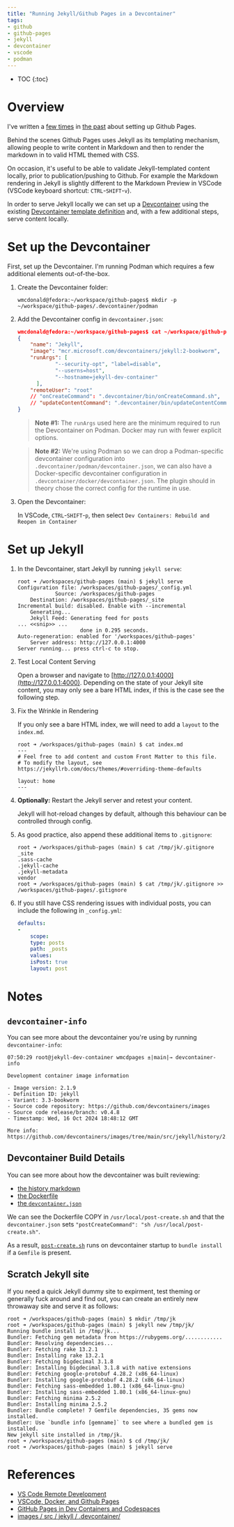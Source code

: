 ```yaml
---
title: "Running Jekyll/Github Pages in a Devcontainer"
tags:
- github
- github-pages
- jekyll
- devcontainer
- vscode
- podman
---
```


* TOC
{:toc}

# Overview
I've written a [few times](https://wmcdonald404.co.uk/2024/01/02/github-pages-simple-blog.html) in [the past](https://wmcdonald404.co.uk/2024/03/25/github-page-creation-with-jinja.html) about setting up Github Pages. 

Behind the scenes Github Pages uses Jekyll as its templating mechanism, allowing people to write content in Markdown and then to render the markdown in to valid HTML themed with CSS.

On occasion, it's useful to be able to validate Jekyll-templated content locally, prior to publication/pushing to Github. For example the Markdown rendering in Jekyll is slightly different to the Markdown Preview in VSCode (VSCode keyboard shortcut: `CTRL`-`SHIFT`-`v`).

In order to serve Jekyll locally we can set up a [Devcontainer](https://code.visualstudio.com/docs/devcontainers/containers) using the existing [Devcontainer template definition](https://github.com/devcontainers/templates/tree/main/src/jekyll) and, with a few additional steps, serve content locally.

# Set up the Devcontainer

First, set up the Devcontainer. I'm  running Podman which requires a few additional elements out-of-the-box.

1. Create the Devcontainer folder:

	```shell
	wmcdonald@fedora:~/workspace/github-pages$ mkdir -p ~/workspace/github-pages/.devcontainer/podman
	```

2. Add the Devcontainer config in `devcontainer.json`:

	```json
	wmcdonald@fedora:~/workspace/github-pages$ cat ~/workspace/github-pages/.devcontainer/podman/devcontainer.json
	{
        "name": "Jekyll",
        "image": "mcr.microsoft.com/devcontainers/jekyll:2-bookworm",
        "runArgs": [
                "--security-opt", "label=disable",
                "--userns=host",
                "--hostname=jekyll-dev-container"
          ],
        "remoteUser": "root"
        // "onCreateCommand": ".devcontainer/bin/onCreateCommand.sh",
        // "updateContentCommand": ".devcontainer/bin/updateContentCommand.sh",
	}
	```

	> **Note #1:** The `runArgs` used here are the minimum required to run the Devcontainer on Podman. Docker may run with fewer explicit options.

	> **Note #2:** We're using Podman so we can drop a Podman-specific devcontainer configuration into `.devcontainer/podman/devcontainer.json`, we can also have a Docker-specific devcontainer configuration in `.devcontainer/docker/devcontainer.json`. The plugin should in theory chose the correct config for the runtime in use.

3. Open the Devcontainer:

	In VSCode, `CTRL`-`SHIFT`-`p`, then select `Dev Containers: Rebuild and Reopen in Container`

# Set up Jekyll

1. In the Devcontainer, start Jekyll by running `jekyll serve`:

	```shell
	root ➜ /workspaces/github-pages (main) $ jekyll serve
	Configuration file: /workspaces/github-pages/_config.yml
				Source: /workspaces/github-pages
		Destination: /workspaces/github-pages/_site
	Incremental build: disabled. Enable with --incremental
		Generating... 
		Jekyll Feed: Generating feed for posts
	... <<snip>> ...
						done in 0.295 seconds.
	Auto-regeneration: enabled for '/workspaces/github-pages'
		Server address: http://127.0.0.1:4000
	Server running... press ctrl-c to stop.
	```

2. Test Local Content Serving

	Open a browser and navigate to [http://127.0.0.1:4000](http://127.0.0.1:4000). Depending on the state of your Jekyll site content, you may only see a bare HTML index, if this is the case see the following step.

3. Fix the Wrinkle in Rendering

	If you only see a bare HTML index, we will need to add a `layout` to the `index.md`.
	
	```shell
	root ➜ /workspaces/github-pages (main) $ cat index.md
	---
	# Feel free to add content and custom Front Matter to this file.
	# To modify the layout, see https://jekyllrb.com/docs/themes/#overriding-theme-defaults

	layout: home
	---
	```

4. **Optionally:** Restart the Jekyll server and retest your content. 

	Jekyll will hot-reload changes by default, although this behaviour can be controlled through config. 

5. As good practice, also append these additional items to `.gitignore`:

	```shell
	root ➜ /workspaces/github-pages (main) $ cat /tmp/jk/.gitignore 
	_site
	.sass-cache
	.jekyll-cache
	.jekyll-metadata
	vendor
	root ➜ /workspaces/github-pages (main) $ cat /tmp/jk/.gitignore >> /workspaces/github-pages/.gitignore
	```

6. If you still have CSS rendering issues with individual posts, you can include the following in `_config.yml`:

	```yaml
	defaults:
	-
		scope:
		type: posts
		path: _posts
		values:
		isPost: true
		layout: post
	```

# Notes

## `devcontainer-info`

You can see more about the devcontainer you're using by running `devcontainer-info`:

```shell
07:50:29 root@jekyll-dev-container wmcdpages ±|main|→ devcontainer-info 

Development container image information

- Image version: 2.1.9
- Definition ID: jekyll
- Variant: 3.3-bookworm
- Source code repository: https://github.com/devcontainers/images
- Source code release/branch: v0.4.8
- Timestamp: Wed, 16 Oct 2024 18:48:12 GMT

More info: https://github.com/devcontainers/images/tree/main/src/jekyll/history/2.1.9.md
```

## Devcontainer Build Details

You can see more about how the devcontainer was built reviewing:
- [the history markdown](https://github.com/devcontainers/images/blob/main/src/jekyll/history/2.1.8.md?plain=1)
- [the Dockerfile](https://github.com/devcontainers/images/blob/main/src/jekyll/.devcontainer/Dockerfile)
- [the `devcontainer.json`](https://github.com/devcontainers/images/blob/main/src/jekyll/.devcontainer/devcontainer.json)

We can see the Dockerfile COPY in `/usr/local/post-create.sh` and that the `devcontainer.json` sets `"postCreateCommand": "sh /usr/local/post-create.sh"`. 

As a result, [`post-create.sh`](https://github.com/devcontainers/images/blob/main/src/jekyll/.devcontainer/post-create.sh) runs on devcontainer startup to `bundle install` if a `Gemfile` is present.

## Scratch Jekyll site

If you need a quick Jekyll dummy site to expirment, test theming or generally fuck around and find out, you can create an entirely new throwaway site and serve it as follows:


```shell
root ➜ /workspaces/github-pages (main) $ mkdir /tmp/jk
root ➜ /workspaces/github-pages (main) $ jekyll new /tmp/jk/
Running bundle install in /tmp/jk... 
Bundler: Fetching gem metadata from https://rubygems.org/............
Bundler: Resolving dependencies...
Bundler: Fetching rake 13.2.1
Bundler: Installing rake 13.2.1
Bundler: Fetching bigdecimal 3.1.8
Bundler: Installing bigdecimal 3.1.8 with native extensions
Bundler: Fetching google-protobuf 4.28.2 (x86_64-linux)
Bundler: Installing google-protobuf 4.28.2 (x86_64-linux)
Bundler: Fetching sass-embedded 1.80.1 (x86_64-linux-gnu)
Bundler: Installing sass-embedded 1.80.1 (x86_64-linux-gnu)
Bundler: Fetching minima 2.5.2
Bundler: Installing minima 2.5.2
Bundler: Bundle complete! 7 Gemfile dependencies, 35 gems now installed.
Bundler: Use `bundle info [gemname]` to see where a bundled gem is installed.
New jekyll site installed in /tmp/jk. 
root ➜ /workspaces/github-pages (main) $ cd /tmp/jk/
root ➜ /workspaces/github-pages (main) $ jekyll serve
```

# References

- [VS Code Remote Development](https://code.visualstudio.com/docs/remote/remote-overview)
- [VSCode, Docker, and Github Pages](https://www.allisonthackston.com/articles/vscode-docker-github-pages.html)
- [GitHub Pages in Dev Containers and Codespaces](https://blog.robsewell.com/blog/github-pages-in-dev-containers-and-codespaces/)
- [images / src / jekyll / .devcontainer/](https://github.com/devcontainers/images/tree/main/src/jekyll/.devcontainer)